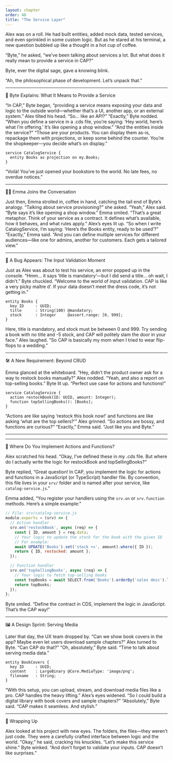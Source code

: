 ```yaml
---
layout: chapter
order: 40
title: "The Service Layer"
---
```


Alex was on a roll. He had built entities, added mock data, tested services, and even sprinkled in some custom logic. But as he stared at his terminal, a new question bubbled up like a thought in a hot cup of coffee.

“Byte,” he asked, “we’ve been talking about services a lot. But what does it really mean to provide a service in CAP?”

Byte, ever the digital sage, gave a knowing blink.

“Ah, the philosophical phase of development. Let’s unpack that.”

________________________________________

🧠 Byte Explains: What It Means to Provide a Service

“In CAP,” Byte began, “providing a service means exposing your data and logic to the outside world—whether that’s a UI, another app, or an external system.”
Alex tilted his head.
“So... like an API?”
“Exactly,” Byte nodded. “When you define a service in a .cds file, you’re saying: ‘Hey world, here’s what I’m offering.’ It’s like opening a shop window.”
“And the entities inside the service?”
“Those are your products. You can display them as-is, repackage them with projections, or keep some behind the counter. You’re the shopkeeper—you decide what’s on display.”

```cds
service CatalogService {
  entity Books as projection on my.Books;
}
```

“Voilà! You’ve just opened your bookstore to the world. No late fees, no overdue notices.”

________________________________________

👩‍💻 Emma Joins the Conversation

Just then, Emma strolled in, coffee in hand, catching the tail end of Byte’s analogy.
“Talking about service provisioning?” she asked.
“Yeah,” Alex said. “Byte says it’s like opening a shop window.”
Emma smiled.
“That’s a great metaphor. Think of your service as a contract. It defines what’s available, how it behaves, and what rules apply.”
Alex’s eyes lit up.
“So when I write CatalogService, I’m saying: ‘Here’s the Books entity, ready to be used’?”
“Exactly,” Emma said. “And you can define multiple services for different audiences—like one for admins, another for customers. Each gets a tailored view.”

________________________________________

🧪 A Bug Appears: The Input Validation Moment

Just as Alex was about to test his service, an error popped up in the console.
“Hmm… it says ‘title is mandatory’—but I did send a title… oh wait, I didn’t.”
Byte chuckled.
“Welcome to the world of input validation. CAP is like a very picky maître d’. If your data doesn’t meet the dress code, it’s not getting in.”

```cds
entity Books {
  key ID     : UUID;
  title      : String(100) @mandatory;
  stock      : Integer     @assert.range: [0, 999];
}
```

Here, title is mandatory, and stock must be between 0 and 999. Try sending a book with no title and -5 stock, and CAP will politely slam the door in your face.”
Alex laughed.
“So CAP is basically my mom when I tried to wear flip-flops to a wedding.”

________________________________________

🛠️ A New Requirement: Beyond CRUD

Emma glanced at the whiteboard.
“Hey, didn’t the product owner ask for a way to restock books manually?”
Alex nodded.
“Yeah, and also a report on top-selling books.”
Byte lit up.
“Perfect use case for actions and functions!”

```cds
service CatalogService {
  action restockBook(ID: UUID, amount: Integer);
  function topSellingBooks(): [Books];
}
```

“Actions are like saying ‘restock this book now!’ and functions are like asking ‘what are the top sellers?’”
Alex grinned.
“So actions are bossy, and functions are curious?”
“Exactly,” Emma said. “Just like you and Byte.”

________________________________________

________________________________________

📝 Where Do You Implement Actions and Functions?

Alex scratched his head. “Okay, I’ve defined these in my .cds file. But where do I actually write the logic for restockBook and topSellingBooks?”

Byte replied, “Great question! In CAP, you implement the logic for actions and functions in a JavaScript (or TypeScript) handler file. By convention, this file lives in your `srv/` folder and is named after your service, like `catalog-service.js`.”

Emma added, “You register your handlers using the `srv.on` or `srv.function` methods. Here’s a simple example:”

```js
// File: srv/catalog-service.js
module.exports = (srv) => {
  // Action handler
  srv.on('restockBook', async (req) => {
    const { ID, amount } = req.data;
    // Your logic to update the stock for the book with the given ID
    // For example:
    await UPDATE('Books').set('stock +=', amount).where({ ID });
    return { ID, restocked: amount };
  });

  // Function handler
  srv.on('topSellingBooks', async (req) => {
    // Your logic to fetch top-selling books
    const topBooks = await SELECT.from('Books').orderBy('sales desc').limit(5);
    return topBooks;
  });
};
```

Byte smiled. “Define the contract in CDS, implement the logic in JavaScript. That’s the CAP way!”

________________________________________

🖼️ A Design Sprint: Serving Media

Later that day, the UX team dropped by.
“Can we show book covers in the app? Maybe even let users download sample chapters?”
Alex turned to Byte.
“Can CAP do that?”
“Oh, absolutely,” Byte said. “Time to talk about serving media data.”

```cds
entity BookCovers {
  key ID     : UUID;
  content    : LargeBinary @Core.MediaType: 'image/png';
  filename   : String;
}
```

“With this setup, you can upload, stream, and download media files like a pro. CAP handles the heavy lifting.”
Alex’s eyes widened.
“So I could build a digital library with book covers and sample chapters?”
“Absolutely,” Byte said. “CAP makes it seamless. And stylish.”

________________________________________

🎯 Wrapping Up

Alex looked at his project with new eyes. The folders, the files—they weren’t just code. They were a carefully crafted interface between logic and the world.
“Okay,” he said, cracking his knuckles. “Let’s make this service shine.”
Byte winked.
“And don’t forget to validate your inputs. CAP doesn’t like surprises.”
